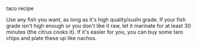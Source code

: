 taco recipe 

Use any fish you want, as long as it's high quality/sushi grade.
 If your fish grade isn't high enough or you don't like it raw,
 let it marinate for at least 30 minutes (the citrus cooks it).
 If it's easier for you, you can buy some taro chips and plate these up like nachos.
